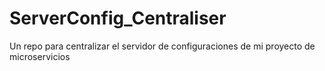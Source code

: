 # ServerConfig_Centraliser
Un repo para centralizar el servidor de configuraciones de mi proyecto de microservicios
